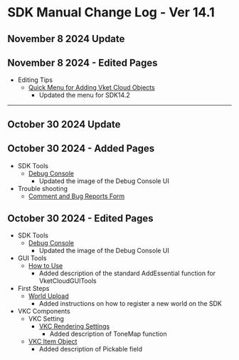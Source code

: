 # SDK Manual Change Log - Ver 14.1

## November 8 2024 Update

## November 8 2024 - Edited Pages
- Editing Tips
    - [Quick Menu for Adding Vket Cloud Objects](https://vrhikky.github.io/VketCloudSDK_Documents/14.2/en/WorldEditingTips/QuickMenu.html)
        - Updated the menu for SDK14.2

---

## October 30 2024 Update

## October 30 2024 - Added Pages

- SDK Tools
    - [Debug Console](https://vrhikky.github.io/VketCloudSDK_Documents/14.1/en/debugconsole/debugconsole.html)
        - Updated the image of the Debug Console UI
- Trouble shooting
    - [Comment and Bug Reports Form](https://vrhikky.github.io/VketCloudSDK_Documents/14.1/en/troubleshooting/Comment_Bug_Reports.html)

## October 30 2024 - Edited Pages
- SDK Tools
    - [Debug Console](https://vrhikky.github.io/VketCloudSDK_Documents/14.1/en/debugconsole/debugconsole.html)
        - Updated the image of the Debug Console UI
- GUI Tools
    - [How to Use](https://vrhikky.github.io/VketCloudSDK_Documents/14.1/en/GUITools/HowToUse.html)
        - Added description of the standard AddEssential function for VketCloudGUITools
- First Steps
  - [World Upload](https://vrhikky.github.io/VketCloudSDK_Documents/14.1/en/FirstStep/WorldUpload.html)
    - Added instructions on how to register a new world on the SDK
- VKC Components
    - VKC Setting
        - [VKC Rendering Settings](https://vrhikky.github.io/VketCloudSDK_Documents/14.1/en/VketCloudSettings/RenderingSettings.html)
            - Added description of ToneMap function
    - [VKC Item Object](https://vrhikky.github.io/VketCloudSDK_Documents/14.1/en/VKCComponents/VKCItemObject.html)
        - Added description of Pickable field
